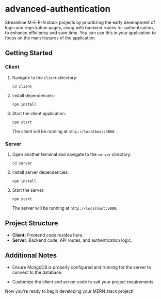 # advanced-authentication

Streamline M-E-R-N stack projects by prioritizing the early development of login and registration pages, along with backend routes for authentication, to enhance efficiency and save time. You can use this in your application to focus on the main features of the application.

## Getting Started

### Client

1. Navigate to the `client` directory:

   ```
   cd client
   ```

2. Install dependencies:

   ```
   npm install
   ```

3. Start the client application:

   ```
   npm start
   ```

   The client will be running at `http://localhost:3000`.

### Server

1. Open another terminal and navigate to the `server` directory:

   ```
   cd server
   ```

2. Install server dependencies:

   ```
   npm install
   ```

3. Start the server:

   ```
   npm start
   ```

   The server will be running at `http://localhost:5000`.

## Project Structure

- **Client:** Frontend code resides here.
- **Server:** Backend code, API routes, and authentication logic.

## Additional Notes

- Ensure MongoDB is properly configured and running for the server to connect to the database.

- Customize the client and server code to suit your project requirements.

Now you're ready to begin developing your MERN stack project!
